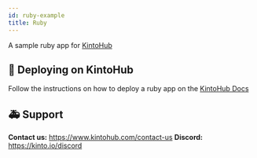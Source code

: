 ```yaml
---
id: ruby-example
title: Ruby
---
```


A sample ruby app for [KintoHub](https://kintohub.com)

## :rocket: Deploying on KintoHub

Follow the instructions on how to deploy a ruby app on the [KintoHub Docs](https://docs.kintohub.com/examples/ruby/ruby-example)

## :ambulance: Support

**Contact us:** https://www.kintohub.com/contact-us
**Discord:** https://kinto.io/discord
